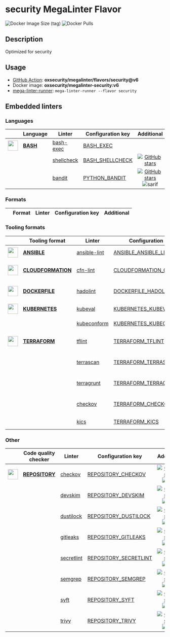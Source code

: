 # security MegaLinter Flavor

![Docker Image Size (tag)](https://img.shields.io/docker/image-size/oxsecurity/megalinter-security/v6)
![Docker Pulls](https://img.shields.io/docker/pulls/oxsecurity/megalinter-security)

## Description

Optimized for security

## Usage

- [GitHub Action](https://oxsecurity.github.io/megalinter/6.7.0/installation/#github-action): **oxsecurity/megalinter/flavors/security@v6**
- Docker image: **oxsecurity/megalinter-security:v6**
- [mega-linter-runner](https://oxsecurity.github.io/megalinter/6.7.0/mega-linter-runner/): `mega-linter-runner --flavor security`

## Embedded linters

### Languages

|                                                                            <!-- -->                                                                            | Language                                                                    | Linter                                                                                   | Configuration key                                                                             |                                                                               Additional                                                                                |
|:--------------------------------------------------------------------------------------------------------------------------------------------------------------:|-----------------------------------------------------------------------------|------------------------------------------------------------------------------------------|-----------------------------------------------------------------------------------------------|:-----------------------------------------------------------------------------------------------------------------------------------------------------------------------:|
| <img src="https://github.com/oxsecurity/megalinter/raw/main/docs/assets/icons/bash.ico" alt="" height="32px" class="megalinter-icon"></a> <!-- linter-icon --> | [**BASH**](https://oxsecurity.github.io/megalinter/6.7.0/descriptors/bash/) | [bash-exec](https://oxsecurity.github.io/megalinter/6.7.0/descriptors/bash_bash_exec/)   | [BASH_EXEC](https://oxsecurity.github.io/megalinter/6.7.0/descriptors/bash_bash_exec/)        |                                                                                                                                                                         |
|                                                                 <!-- --> <!-- linter-icon -->                                                                  |                                                                             | [shellcheck](https://oxsecurity.github.io/megalinter/6.7.0/descriptors/bash_shellcheck/) | [BASH_SHELLCHECK](https://oxsecurity.github.io/megalinter/6.7.0/descriptors/bash_shellcheck/) |                  [![GitHub stars](https://img.shields.io/github/stars/koalaman/shellcheck?cacheSeconds=3600)](https://github.com/koalaman/shellcheck)                   |
|                                                                 <!-- --> <!-- linter-icon -->                                                                  |                                                                             | [bandit](https://oxsecurity.github.io/megalinter/6.7.0/descriptors/python_bandit/)       | [PYTHON_BANDIT](https://oxsecurity.github.io/megalinter/6.7.0/descriptors/python_bandit/)     | [![GitHub stars](https://img.shields.io/github/stars/PyCQA/bandit?cacheSeconds=3600)](https://github.com/PyCQA/bandit) ![sarif](https://shields.io/badge/-SARIF-orange) |

### Formats

| <!-- --> | Format | Linter | Configuration key | Additional  |
| :---: | ----------------- | -------------- | ------------ | :-----:  |

### Tooling formats

|                                                                                 <!-- -->                                                                                 | Tooling format                                                                                  | Linter                                                                                           | Configuration key                                                                                             |                                                                                              Additional                                                                                               |
|:------------------------------------------------------------------------------------------------------------------------------------------------------------------------:|-------------------------------------------------------------------------------------------------|--------------------------------------------------------------------------------------------------|---------------------------------------------------------------------------------------------------------------|:-----------------------------------------------------------------------------------------------------------------------------------------------------------------------------------------------------:|
|    <img src="https://github.com/oxsecurity/megalinter/raw/main/docs/assets/icons/ansible.ico" alt="" height="32px" class="megalinter-icon"></a> <!-- linter-icon -->     | [**ANSIBLE**](https://oxsecurity.github.io/megalinter/6.7.0/descriptors/ansible/)               | [ansible-lint](https://oxsecurity.github.io/megalinter/6.7.0/descriptors/ansible_ansible_lint/)  | [ANSIBLE_ANSIBLE_LINT](https://oxsecurity.github.io/megalinter/6.7.0/descriptors/ansible_ansible_lint/)       |                                [![GitHub stars](https://img.shields.io/github/stars/ansible/ansible-lint?cacheSeconds=3600)](https://github.com/ansible/ansible-lint)                                 |
| <img src="https://github.com/oxsecurity/megalinter/raw/main/docs/assets/icons/cloudformation.ico" alt="" height="32px" class="megalinter-icon"></a> <!-- linter-icon --> | [**CLOUDFORMATION**](https://oxsecurity.github.io/megalinter/6.7.0/descriptors/cloudformation/) | [cfn-lint](https://oxsecurity.github.io/megalinter/6.7.0/descriptors/cloudformation_cfn_lint/)   | [CLOUDFORMATION_CFN_LINT](https://oxsecurity.github.io/megalinter/6.7.0/descriptors/cloudformation_cfn_lint/) | [![GitHub stars](https://img.shields.io/github/stars/aws-cloudformation/cfn-lint?cacheSeconds=3600)](https://github.com/aws-cloudformation/cfn-lint) ![sarif](https://shields.io/badge/-SARIF-orange) |
|   <img src="https://github.com/oxsecurity/megalinter/raw/main/docs/assets/icons/dockerfile.ico" alt="" height="32px" class="megalinter-icon"></a> <!-- linter-icon -->   | [**DOCKERFILE**](https://oxsecurity.github.io/megalinter/6.7.0/descriptors/dockerfile/)         | [hadolint](https://oxsecurity.github.io/megalinter/6.7.0/descriptors/dockerfile_hadolint/)       | [DOCKERFILE_HADOLINT](https://oxsecurity.github.io/megalinter/6.7.0/descriptors/dockerfile_hadolint/)         |           [![GitHub stars](https://img.shields.io/github/stars/hadolint/hadolint?cacheSeconds=3600)](https://github.com/hadolint/hadolint) ![sarif](https://shields.io/badge/-SARIF-orange)           |
|   <img src="https://github.com/oxsecurity/megalinter/raw/main/docs/assets/icons/kubernetes.ico" alt="" height="32px" class="megalinter-icon"></a> <!-- linter-icon -->   | [**KUBERNETES**](https://oxsecurity.github.io/megalinter/6.7.0/descriptors/kubernetes/)         | [kubeval](https://oxsecurity.github.io/megalinter/6.7.0/descriptors/kubernetes_kubeval/)         | [KUBERNETES_KUBEVAL](https://oxsecurity.github.io/megalinter/6.7.0/descriptors/kubernetes_kubeval/)           |                                 [![GitHub stars](https://img.shields.io/github/stars/instrumenta/kubeval?cacheSeconds=3600)](https://github.com/instrumenta/kubeval)                                  |
|                                                                      <!-- --> <!-- linter-icon -->                                                                       |                                                                                                 | [kubeconform](https://oxsecurity.github.io/megalinter/6.7.0/descriptors/kubernetes_kubeconform/) | [KUBERNETES_KUBECONFORM](https://oxsecurity.github.io/megalinter/6.7.0/descriptors/kubernetes_kubeconform/)   |                                   [![GitHub stars](https://img.shields.io/github/stars/yannh/kubeconform?cacheSeconds=3600)](https://github.com/yannh/kubeconform)                                    |
|   <img src="https://github.com/oxsecurity/megalinter/raw/main/docs/assets/icons/terraform.ico" alt="" height="32px" class="megalinter-icon"></a> <!-- linter-icon -->    | [**TERRAFORM**](https://oxsecurity.github.io/megalinter/6.7.0/descriptors/terraform/)           | [tflint](https://oxsecurity.github.io/megalinter/6.7.0/descriptors/terraform_tflint/)            | [TERRAFORM_TFLINT](https://oxsecurity.github.io/megalinter/6.7.0/descriptors/terraform_tflint/)               |    [![GitHub stars](https://img.shields.io/github/stars/terraform-linters/tflint?cacheSeconds=3600)](https://github.com/terraform-linters/tflint) ![sarif](https://shields.io/badge/-SARIF-orange)    |
|                                                                      <!-- --> <!-- linter-icon -->                                                                       |                                                                                                 | [terrascan](https://oxsecurity.github.io/megalinter/6.7.0/descriptors/terraform_terrascan/)      | [TERRAFORM_TERRASCAN](https://oxsecurity.github.io/megalinter/6.7.0/descriptors/terraform_terrascan/)         |          [![GitHub stars](https://img.shields.io/github/stars/accurics/terrascan?cacheSeconds=3600)](https://github.com/accurics/terrascan) ![sarif](https://shields.io/badge/-SARIF-orange)          |
|                                                                      <!-- --> <!-- linter-icon -->                                                                       |                                                                                                 | [terragrunt](https://oxsecurity.github.io/megalinter/6.7.0/descriptors/terraform_terragrunt/)    | [TERRAFORM_TERRAGRUNT](https://oxsecurity.github.io/megalinter/6.7.0/descriptors/terraform_terragrunt/)       |   [![GitHub stars](https://img.shields.io/github/stars/gruntwork-io/terragrunt?cacheSeconds=3600)](https://github.com/gruntwork-io/terragrunt) ![autofix](https://shields.io/badge/-autofix-green)    |
|                                                                      <!-- --> <!-- linter-icon -->                                                                       |                                                                                                 | [checkov](https://oxsecurity.github.io/megalinter/6.7.0/descriptors/terraform_checkov/)          | [TERRAFORM_CHECKOV](https://oxsecurity.github.io/megalinter/6.7.0/descriptors/terraform_checkov/)             |        [![GitHub stars](https://img.shields.io/github/stars/bridgecrewio/checkov?cacheSeconds=3600)](https://github.com/bridgecrewio/checkov) ![sarif](https://shields.io/badge/-SARIF-orange)        |
|                                                                      <!-- --> <!-- linter-icon -->                                                                       |                                                                                                 | [kics](https://oxsecurity.github.io/megalinter/6.7.0/descriptors/terraform_kics/)                | [TERRAFORM_KICS](https://oxsecurity.github.io/megalinter/6.7.0/descriptors/terraform_kics/)                   |                                      [![GitHub stars](https://img.shields.io/github/stars/checkmarx/kics?cacheSeconds=3600)](https://github.com/checkmarx/kics)                                       |

### Other

|                                                                             <!-- -->                                                                              | Code quality checker                                                                    | Linter                                                                                         | Configuration key                                                                                         |                                                                                        Additional                                                                                         |
|:-----------------------------------------------------------------------------------------------------------------------------------------------------------------:|-----------------------------------------------------------------------------------------|------------------------------------------------------------------------------------------------|-----------------------------------------------------------------------------------------------------------|:-----------------------------------------------------------------------------------------------------------------------------------------------------------------------------------------:|
| <img src="https://github.com/oxsecurity/megalinter/raw/main/docs/assets/icons/default.ico" alt="" height="32px" class="megalinter-icon"></a> <!-- linter-icon --> | [**REPOSITORY**](https://oxsecurity.github.io/megalinter/6.7.0/descriptors/repository/) | [checkov](https://oxsecurity.github.io/megalinter/6.7.0/descriptors/repository_checkov/)       | [REPOSITORY_CHECKOV](https://oxsecurity.github.io/megalinter/6.7.0/descriptors/repository_checkov/)       |  [![GitHub stars](https://img.shields.io/github/stars/bridgecrewio/checkov?cacheSeconds=3600)](https://github.com/bridgecrewio/checkov) ![sarif](https://shields.io/badge/-SARIF-orange)  |
|                                                                   <!-- --> <!-- linter-icon -->                                                                   |                                                                                         | [devskim](https://oxsecurity.github.io/megalinter/6.7.0/descriptors/repository_devskim/)       | [REPOSITORY_DEVSKIM](https://oxsecurity.github.io/megalinter/6.7.0/descriptors/repository_devskim/)       |     [![GitHub stars](https://img.shields.io/github/stars/microsoft/DevSkim?cacheSeconds=3600)](https://github.com/microsoft/DevSkim) ![sarif](https://shields.io/badge/-SARIF-orange)     |
|                                                                   <!-- --> <!-- linter-icon -->                                                                   |                                                                                         | [dustilock](https://oxsecurity.github.io/megalinter/6.7.0/descriptors/repository_dustilock/)   | [REPOSITORY_DUSTILOCK](https://oxsecurity.github.io/megalinter/6.7.0/descriptors/repository_dustilock/)   |   [![GitHub stars](https://img.shields.io/github/stars/Checkmarx/dustilock?cacheSeconds=3600)](https://github.com/Checkmarx/dustilock) ![sarif](https://shields.io/badge/-SARIF-orange)   |
|                                                                   <!-- --> <!-- linter-icon -->                                                                   |                                                                                         | [gitleaks](https://oxsecurity.github.io/megalinter/6.7.0/descriptors/repository_gitleaks/)     | [REPOSITORY_GITLEAKS](https://oxsecurity.github.io/megalinter/6.7.0/descriptors/repository_gitleaks/)     |  [![GitHub stars](https://img.shields.io/github/stars/zricethezav/gitleaks?cacheSeconds=3600)](https://github.com/zricethezav/gitleaks) ![sarif](https://shields.io/badge/-SARIF-orange)  |
|                                                                   <!-- --> <!-- linter-icon -->                                                                   |                                                                                         | [secretlint](https://oxsecurity.github.io/megalinter/6.7.0/descriptors/repository_secretlint/) | [REPOSITORY_SECRETLINT](https://oxsecurity.github.io/megalinter/6.7.0/descriptors/repository_secretlint/) | [![GitHub stars](https://img.shields.io/github/stars/secretlint/secretlint?cacheSeconds=3600)](https://github.com/secretlint/secretlint) ![sarif](https://shields.io/badge/-SARIF-orange) |
|                                                                   <!-- --> <!-- linter-icon -->                                                                   |                                                                                         | [semgrep](https://oxsecurity.github.io/megalinter/6.7.0/descriptors/repository_semgrep/)       | [REPOSITORY_SEMGREP](https://oxsecurity.github.io/megalinter/6.7.0/descriptors/repository_semgrep/)       |  [![GitHub stars](https://img.shields.io/github/stars/returntocorp/semgrep?cacheSeconds=3600)](https://github.com/returntocorp/semgrep) ![sarif](https://shields.io/badge/-SARIF-orange)  |
|                                                                   <!-- --> <!-- linter-icon -->                                                                   |                                                                                         | [syft](https://oxsecurity.github.io/megalinter/6.7.0/descriptors/repository_syft/)             | [REPOSITORY_SYFT](https://oxsecurity.github.io/megalinter/6.7.0/descriptors/repository_syft/)             |          [![GitHub stars](https://img.shields.io/github/stars/anchore/syft?cacheSeconds=3600)](https://github.com/anchore/syft) ![sarif](https://shields.io/badge/-SARIF-orange)          |
|                                                                   <!-- --> <!-- linter-icon -->                                                                   |                                                                                         | [trivy](https://oxsecurity.github.io/megalinter/6.7.0/descriptors/repository_trivy/)           | [REPOSITORY_TRIVY](https://oxsecurity.github.io/megalinter/6.7.0/descriptors/repository_trivy/)           |    [![GitHub stars](https://img.shields.io/github/stars/aquasecurity/trivy?cacheSeconds=3600)](https://github.com/aquasecurity/trivy) ![sarif](https://shields.io/badge/-SARIF-orange)    |

